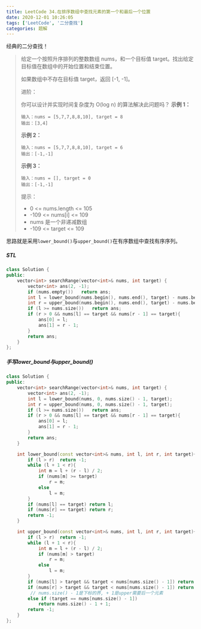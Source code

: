 ```yaml
---
title: LeetCode 34.在排序数组中查找元素的第一个和最后一个位置
date: 2020-12-01 10:26:05
tags: ['LeetCode', '二分查找']
categories: 题解
---
```


经典的二分查找！

<!--more-->

> 给定一个按照升序排列的整数数组 nums，和一个目标值 target。找出给定目标值在数组中的开始位置和结束位置。
>
> 如果数组中不存在目标值 target，返回 [-1, -1]。
>
> 进阶：
>
> 你可以设计并实现时间复杂度为 O(log n) 的算法解决此问题吗？
> **示例 1：**
>
> ```
> 输入：nums = [5,7,7,8,8,10], target = 8
> 输出：[3,4]
> ```
> **示例 2：**
>
> ```
> 输入：nums = [5,7,7,8,8,10], target = 6
> 输出：[-1,-1]
> ```
>
> **示例 3：**
>
> ```
> 输入：nums = [], target = 0
> 输出：[-1,-1]
> ```
>
> 提示：
>
> - 0 <= nums.length <= 105
> - -109 <= nums[i] <= 109
> - nums 是一个非递减数组
> - -109 <= target <= 109



思路就是采用`lower_bound()`与`upper_bound()`在有序数组中查找有序序列。

##### STL

```C++
class Solution {
public:
    vector<int> searchRange(vector<int>& nums, int target) {
        vector<int> ans(2, -1);
        if (nums.empty())   return ans;
        int l = lower_bound(nums.begin(), nums.end(), target) - nums.begin();
        int r = upper_bound(nums.begin(), nums.end(), target) - nums.begin();
        if (l >= nums.size())   return ans;    
        if (r > 0 && nums[l] == target && nums[r - 1] == target){
            ans[0] = l;
            ans[1] = r - 1;
        }
        return ans;
    }
};
```

##### 手写lower_bound与upper_bound()

```C++
class Solution {
public:
    vector<int> searchRange(vector<int>& nums, int target) {
        vector<int> ans(2, -1);
        int l = lower_bound(nums, 0, nums.size() - 1, target);
        int r = upper_bound(nums, 0, nums.size() - 1, target);
        if (l >= nums.size())   return ans;
        if (r > 0 && nums[l] == target && nums[r - 1] == target){
            ans[0] = l;
            ans[1] = r - 1;
        }
        return ans;
    }

    int lower_bound(const vector<int>& nums, int l, int r, int target){
        if (l > r)  return -1;
        while (l + 1 < r){
            int m = l + (r - l) / 2;
            if (nums[m] >= target)
                r = m;
            else
                l = m;
        }
        if (nums[l] == target) return l;
        if (nums[r] == target) return r;
        return -1;
    }

    int upper_bound(const vector<int>& nums, int l, int r, int target){
        if (l > r)  return -1;
        while (l + 1 < r){
            int m = l + (r - l) / 2;
            if (nums[m] > target)
                r = m;
            else
                l = m;
        }
        if (nums[l] > target && target < nums[nums.size() - 1]) return l;
        if (nums[r] > target && target < nums[nums.size() - 1]) return r;
         // nums.size() - 1是下标的界, + 1是upper需要后一个元素
        else if (target == nums[nums.size() - 1])
            return nums.size() - 1 + 1; 
        return -1;
    }
};
```

